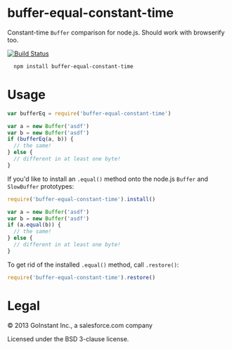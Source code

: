 # buffer-equal-constant-time

Constant-time `Buffer` comparison for node.js. Should work with browserify too.

[![Build Status](https://travis-ci.org/goinstant/buffer-equal-constant-time.png?branch=master)](https://travis-ci.org/goinstant/buffer-equal-constant-time)

```sh
  npm install buffer-equal-constant-time
```

# Usage

```js
var bufferEq = require('buffer-equal-constant-time')

var a = new Buffer('asdf')
var b = new Buffer('asdf')
if (bufferEq(a, b)) {
  // the same!
} else {
  // different in at least one byte!
}
```

If you'd like to install an `.equal()` method onto the node.js `Buffer` and
`SlowBuffer` prototypes:

```js
require('buffer-equal-constant-time').install()

var a = new Buffer('asdf')
var b = new Buffer('asdf')
if (a.equal(b)) {
  // the same!
} else {
  // different in at least one byte!
}
```

To get rid of the installed `.equal()` method, call `.restore()`:

```js
require('buffer-equal-constant-time').restore()
```

# Legal

&copy; 2013 GoInstant Inc., a salesforce.com company

Licensed under the BSD 3-clause license.

